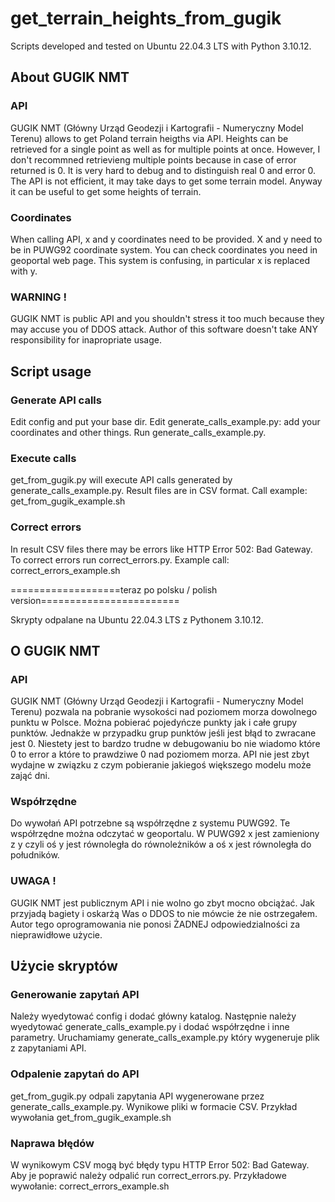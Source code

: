 # get_terrain_heights_from_gugik

Scripts developed and tested on Ubuntu 22.04.3 LTS with Python 3.10.12.

## About GUGIK NMT

### API

GUGIK NMT (Główny Urząd Geodezji i Kartografii - Numeryczny Model Terenu) allows to get Poland terrain heigths via API. Heights can be retrieved for a single point as well as for multiple points at once. However, I don't recommned retrievieng multiple points because in case of error returned is 0. It is very hard to debug and to distinguish real 0 and error 0. The API is not efficient, it may take days to get some terrain model. Anyway it can be useful to get some heights of terrain.

### Coordinates

When calling API, x and y coordinates need to be provided. X and y need to be in PUWG92 coordinate system. You can check coordinates you need in geoportal web page. This system is confusing, in particular x is replaced with y.

### WARNING !

GUGIK NMT is public API and you shouldn't stress it too much because they may accuse you of DDOS attack. Author of this software doesn't take ANY responsibility for inapropriate usage.

## Script usage

### Generate API calls

Edit config and put your base dir. Edit generate_calls_example.py: add your coordinates and other things. Run generate_calls_example.py.

### Execute calls

get_from_gugik.py will execute API calls generated by generate_calls_example.py. Result files are in CSV format. Call example: get_from_gugik_example.sh

### Correct errors

In result CSV files there may be errors like HTTP Error 502: Bad Gateway. To correct errors run correct_errors.py. Example call: correct_errors_example.sh


===================teraz po polsku / polish version========================

Skrypty odpalane na Ubuntu 22.04.3 LTS z Pythonem 3.10.12.

## O GUGIK NMT

### API

GUGIK NMT (Główny Urząd Geodezji i Kartografii - Numeryczny Model Terenu) pozwala na pobranie wysokości nad poziomem morza dowolnego punktu w Polsce. Można pobierać pojedyńcze punkty jak i całe grupy punktów. Jednakże w przypadku grup punktów jeśli jest błąd to zwracane jest 0. Niestety jest to bardzo trudne w debugowaniu bo nie wiadomo które 0 to error a które to prawdziwe 0 nad poziomem morza. API nie jest zbyt wydajne w związku z czym pobieranie jakiegoś większego modelu może zająć dni.

### Współrzędne

Do wywołań API potrzebne są współrzędne z systemu PUWG92. Te współrzędne można odczytać w geoportalu. W PUWG92 x jest zamieniony z y czyli oś y jest równoległa do równoleżników a oś x jest równoległa do południków.

### UWAGA !

GUGIK NMT jest publicznym API i nie wolno go zbyt mocno obciążać. Jak przyjadą bagiety i oskarżą Was o DDOS to nie mówcie że nie ostrzegałem. Autor tego oprogramowania nie ponosi ŻADNEJ odpowiedzialności za nieprawidłowe użycie. 

## Użycie skryptów

### Generowanie zapytań API

Należy wyedytować config i dodać główny katalog. Następnie należy wyedytować generate_calls_example.py i dodać współrzędne i inne parametry. Uruchamiamy generate_calls_example.py który wygeneruje plik z zapytaniami API. 

### Odpalenie zapytań do API

get_from_gugik.py odpali zapytania API wygenerowane przez generate_calls_example.py. Wynikowe pliki w formacie CSV. Przykład wywołania get_from_gugik_example.sh

### Naprawa błędów

W wynikowym CSV mogą być błędy typu HTTP Error 502: Bad Gateway. Aby je poprawić należy odpalić run correct_errors.py. Przykładowe wywołanie: correct_errors_example.sh



